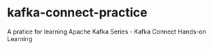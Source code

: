 # kafka-connect-practice
A pratice for learning Apache Kafka Series - Kafka Connect Hands-on Learning
